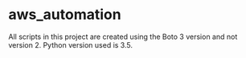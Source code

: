 # aws_automation
All scripts in this project are created using the Boto 3 version and not version 2. Python version used is 3.5.

